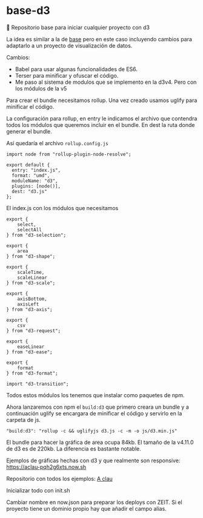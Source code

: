 # base-d3

🚀 Repositorio base para iniciar cualquier proyecto con d3

La idea es similar a la de [base](https://github.com/jorgeatgu/base) pero en este caso incluyendo cambios para adaptarlo a un proyecto de visualización de datos.

Cambios:

- Babel para usar algunas funcionalidades de ES6.
- Terser para minificar y ofuscar el código.
- Me paso al sistema de modulos que se implemento en la d3v4. Pero con los módulos de la v5

Para crear el bundle necesitamos rollup. Una vez creado usamos uglify para minificar el código.

La configuración para rollup, en entry le indicamos el archivo que contendra todos los módulos que queremos incluir en el bundle. En dest la ruta donde generar el bundle.

Así quedaría el archivo `rollup.config.js`

```
import node from "rollup-plugin-node-resolve";

export default {
  entry: "index.js",
  format: "umd",
  moduleName: "d3",
  plugins: [node()],
  dest: "d3.js"
};
```

El index.js con los módulos que necesitamos

```
export {
    select,
    selectAll
} from "d3-selection";

export {
    area
} from "d3-shape";

export {
    scaleTime,
    scaleLinear
} from "d3-scale";

export {
    axisBottom,
    axisLeft
} from "d3-axis";

export {
    csv
} from "d3-request";

export {
    easeLinear
} from "d3-ease";

export {
    format
} from "d3-format";

import "d3-transition";
```

Todos estos módulos los tenemos que instalar como paquetes de npm.

Ahora lanzaremos con npm el ```build:d3``` que primero creara un bundle y a continuación uglify se encargara de minificar el código y servirlo en la carpeta de js.

```
"build:d3": "rollup -c && uglifyjs d3.js -c -m -o js/d3.min.js"
```

El bundle para hacer la gráfica de area ocupa 84kb. El tamaño de la v4.11.0 de d3 es de 220kb. La diferencia es bastante notable.

Ejemplos de gráficas hechas con d3 y que realmente son responsive: https://aclau-pqh2g6xts.now.sh

Repositorio con todos los ejemplos: [A clau](https://github.com/jorgeatgu/clau)

Inicializar todo con init.sh

Cambiar nombre en now.json para preparar los deploys con ZEIT. Si el proyecto tiene un dominio propio hay que añadir el campo alias.
